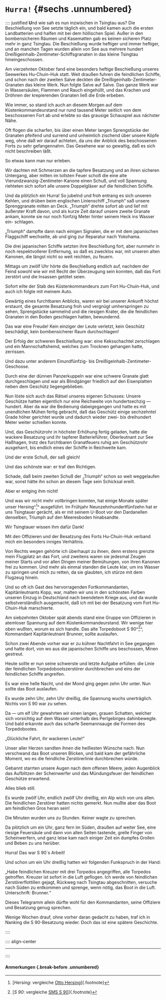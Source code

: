 # `Hurra!` {#sechs .unnumbered}

:::: justified
**U**nd wie sah es nun inzwischen in Tsingtau aus?
Die Beschießung von See setzte täglich ein,
und bald kamen auch die ersten Landbatterien
und halfen mit bei dem höllischen Spiel. Außer
in den bombensicheren Räumen und Kasematten
gab es keinen sicheren Platz mehr in ganz Tsingtau.
Die Beschießung wurde heftiger und immer
heftiger, und an manchen Tagen wurden allein
von See aus mehrere hundert Dreißigeinhalb-Zentimeter-Schiffsgranaten
in das kleine Tsingtau hineingeschossen.

Am vierzehnten Oktober fand eine besonders
heftige Beschießung unseres Seewerkes Hu-Chuin-Huk
statt. Weit draußen fuhren die feindlichen Schiffe,
und schon nach der zweiten Salve deckten die
Dreißigeinhalb-Zentimeter-Granaten das kleine
Werk. Nun folgte Salve auf Salve. Das ganze
Werk war in Wassersäulen, Flammen und Rauch
eingehüllt, und das Krachen und Dröhnen der
krepierenden Granaten ließ die Erde erbeben.

Wie immer, so stand ich auch an diesem Morgen
auf dem Küstenkommandeurstand nur rund tausend Meter
seitlich von dem beschossenen Fort ab
und erlebte so das grausige Schauspiel aus nächster
Nähe.

Oft flogen die scharfen, bis über einen Meter
langen Sprengstücke der Granaten pfeifend und
surrend und unheimlich zischend über unsere Köpfe
weg, ohne daß wir darauf achteten, da uns der
Anblick des beschossenen Forts zu sehr
gefangennahm. Das Gesehene war so gewaltig, daß es
sich nicht beschreiben läßt.

So etwas kann man nur erleben.

Wir dachten mit Schmerzen an die tapfere
Besatzung und an ihren sicheren Untergang, aber
mitten im tollsten Feuer schoß die eine alte
Vierundzwanzig-Zentimeter-Kanone einen Schuß,
und voll Spannung riehteten sich sofort alle unsere
Doppelgläser auf die feindlichen Schiffe.

Und da plötzlich ein Hurra! So jubelnd und
froh entrang es sich unseren Kehlen, und drüben
beim englischen Linienschiff „Triumph“ saß unsere
Sprenggranate mitten an Deck. „Triumph“
drehte sofort ab und lief mit äußerster Kraft
davon, und als kurze Zeit darauf unsere zweite
Granate ankam, konnte sie nur noch fünfzig
Meter hinter seinem Heck ins Wasser ein-
schlagen.

„Triumph“ dampfte dann nach einigen
Signalen, die er mit dem japanischen Flaggschiff
wechselte, ab und ging zur Reparatur nach
Yokohama.

Die drei japanischen Schiffe setzten ihre Beschießung fort,
aber nunmehr in noch respektvollerer Entfernung, so daß es zwecklos war, mit
unseren alten Kanonen, die längst nicht so weit reichten, zu feuern.

Mittags um zwölf Uhr hörte die Beschießung
endlich auf, nachdem der Feind sowohl wie wir
mit Recht der Überzeugung sein konnten, daß das
Fort zerstört und die Insassen getötet seien.

Sofort eilte der Stab des Küstenkommandeurs
zum Fort Hu-Chuin-Huk, und auch ich folgte
mit meinem Auto.

Gewärtig eines furchtbaren Anblicks, waren wir
bei unserer Ankunft höchst erstaunt, die gesamte
Besatzung froh und vergnügt umherspringen zu
sehen, Sprengstücke sammelnd und die riesigen
Krater, die die feindlichen Granaten in den Boden
geschlagen hatten, bewundernd.

Das war eine Freude! Kein einziger der Leute
verletzt, kein Geschütz beschädigt, kein
bombensicherer Raum durchschlagen!

Der Erfolg der schweren Beschießung war: eine
Keksschachtel zerschlagen und ein Mannschaftshemd,
welches zum Trocknen gehangen hatte, zerrissen.

Und dazu unter anderem Einundfünfzig- bis
Dreißigeinhalb-Zentimeter-Geschosse.

Durch eine der dünnen Panzerkuppeln war
eine schwere Granate glatt durchgeschlagen und
war als Blindgänger friedlich auf den
Eisenplatten neben dem Geschütz liegengeblieben.

Nun löste sich auch das Rätsel unseres eigenen
Schusses: Unsere Geschütze hatten eigentlich nur
eine Reichweite von hundertsechzig — hundert.
Aber da war die Bedienung dabeigegangen und
hatte es mit unendlichen Mühen fertig gebracht,
daß das Geschütz einige sechzehntel Grade höher
gerichtet wurde und dadurch wieder zwei- bis
dreihundert Meter weiter schießen konnte.

Und, das Geschützrohr in höchster Erhöhung
fertig geladen, hatte die wackere Besatzung und
ihr tapferer Batterieführer, Oberleutnant zur See
Haßhagen, trotz des furchtbaren Granatfeuers
ruhig am Geschützrohr ausgeharrt, bis endlich
eines der Schiffe in Reichweite kam.

Und der erste Schuß, der saß gleich!

Und das schönste war: er traf den Richtigen.

Schade, daß beim zweiten Schuß der „Triumph“
schon so weit weggelaufen war, sonst hätte ihn
schon an diesem Tage sein Schicksal ereilt.

Aber er entging ihm nicht!

Und was wir nicht mehr vollbringen konnten,
hat einige Monate später unser Hersing^[^072]^
ausgeführt. Im Frühjahr Neunzehnhundertfünfzehn
hat er uns Tsingtauer gerächt, als er mit seinem
U-Boot vor den Dardanellen denselben, Triumph
auf den Meeresboden hinabsandte.

Wir Tsingtauer wissen ihm dafür Dank!

Mit den Offizieren und der Besatzung des
Forts Hu-Chuin-Huk verband mich ein besonders
inniges Verhältnis.

Von Rechts wegen gehörte ich überhaupt zu
ihnen, denn erstens grenzte mein Flugplatz an
das Fort, und zweitens waren sie jedesmal
Zeugen meiner Starts und vor allen Dingen
meiner Bemühungen, von ihren Kanonen frei
zu kommen. Und mehr als einmal standen die
Leute klar, um ins Wasser zu springen und mich
zu retten, da sie glaubten, ich stürze mit dem
Flugzeug hinein.

Und so oft ich Gast des hervorragenden
Fortkommandanten, Kapitänleutnants Kopp, war,
malten wir uns in den schönsten Farben unseren
Einzug in Deutschland nach beendetem Kriege
aus, und da wurde selbstverständlich ausgemacht,
daß ich mit bei der Besatzung vom Fort Hu-Chuin-Huk marschierte.

Am siebzehnten Oktober spät abends stand eine
Gruppe von Offizieren in atemloser Spannung
auf dem Küstenkommandeurstand. Wir wenige
hier oben wußten, worum es sich handle. Das
alte Torpedoboot S 90^[^071]^, Kommandant
Kapitänleutnant Brunner, sollte auslaufen.

Schon zwei Abende vorher war er zu kühner
Nachtfahrt in See gegangen und hatte dort, von
wo aus die japanischen Schiffe uns beschossen,
Minen gestreut.

Heute sollte er nun seine schwerste und letzte
Aufgabe erfüllen: die Linie der feindlichen
Torpedobootszerstörer durchbrechen und eins der
feindlichen Schiffe angreifen.

Es war eine helle Nacht, und der Mond ging gegen
zehn Uhr unter. Nun sollte das Boot auslaufen.

Es wurde zehn Uhr, zehn Uhr dreißig, die
Spannung wuchs unerträglich. Nichts von S 90
war zu sehen.

Da — um elf Uhr gewahrten wir einen langen,
grauen Schatten, welcher sich vorsichtig auf dem
Wasser unterhalb des Perlgebirges
dahinbewegte. Und bald erkannte auch das scharfe
Seemannsauge die Formen des Torpedobootes.

„Glückliche Fahrt, ihr wackeren Leute!“

Unser aller Herzen sandten ihnen die heißesten
Wünsche nach. Nun verschwand das Boot
unseren Blicken, und bald kam der gefährliche
Moment, wo es die feindliche Zerstörerlinie
durchbrechen würde.

Gebannt starrten unsere Augen nach dem
offenen Meere, jeden Augenblick das Aufblitzen
der Scheinwerfer und das Mündungsfeuer der
feindlichen Geschütze erwartend.

Alles blieb still.

Es wurde zwölf Uhr, endlich zwölf Uhr dreißig,
ein Alp wich von uns allen. Die feindlichen Zerstörer
hatten nichts gemerkt. Nun mußte aber
das Boot am feindlichen Gros heran sein!

Die Minuten wurden uns zu Stunden. Keiner
wagte zu sprechen.

Da plötzlich um ein Uhr, ganz fern im Süden,
draußen auf weiter See, eine riesige Feuersäule
und dann von allen Seiten tastende, grelle Finger
von Scheinwerfern, und ganz leise kam nach
einiger Zeit ein dumpfes Grollen und Beben zu
uns herüber.

Hurra! Das war S 90´s Arbeit!

Und schon um ein Uhr dreißig hatten wir
folgenden Funkspruch in der Hand:

„Habe feindlichen Kreuzer mit drei Torpedos
angegriffen, alle Torpedos getroffen. Kreuzer
ist sofort in die Luft geflogen. Ich werde von
feindlichen Zerstörerflottillen gejagt, Rückweg
nach Tsingtau abgeschnitten, versuche nach Süden
zu entkommen und sprenge, wenn nötig, das
Boot in die Luft. Unterschrift: Brunner.“

Dieses Telegramm allein dürfte wohl für den
Kommandanten, seine Offiziere und Besatzung
genug sprechen.

Wenige Wochen drauf, ohne vorher daran gedacht
zu haben, traf ich in Nanking die S 90-Besatzung wieder.
Doch das ist eine spätere Geschichte.

::::

:::: align-center
****
::::

#### **Anmerkungen** {.break-before .unnumbered}

[^071]: [*S 90*: vergleiche [SMS S 90](https://de.wikipedia.org/wiki/SMS_S_90)]{.footnote}

[^072]: [*Hersing*: vergleiche [Otto Hersing](https://de.wikipedia.org/wiki/Otto_Hersing)]{.footnote}
